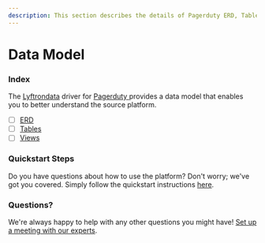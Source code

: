 ```yaml
---
description: This section describes the details of Pagerduty ERD, Tables, and Views.
---
```


# Data Model

### Index

The  [Lyftrondata](https://www.lyftrondata.com/) driver for [Pagerduty](https://www.lyftrondata.com/integration/pagerduty/)[ ](https://www.lyftrondata.com/integration/pagerduty/)provides a data model that enables you to better understand the source platform.

* [ ] [ERD](../../../technology-analytics/pagerduty/data-model/erd.md)
* [ ] [Tables](../../../technology-analytics/pagerduty/data-model/tables.md)
* [ ] [Views](../../../technology-analytics/pagerduty/data-model/views.md)

### Quickstart Steps

Do you have questions about how to use the platform? Don't worry; we've got you covered. Simply follow the quickstart instructions [here](../../../../quickstart-steps.md).

### Questions? <a href="#questions" id="questions"></a>

We're always happy to help with any other questions you might have! [Set up a meeting with our experts](https://www.lyftrondata.com/book-a-meeting/).

